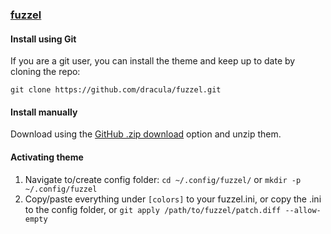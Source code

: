 ### [fuzzel](https://codeberg.org/dnkl/fuzzel)

#### Install using Git

If you are a git user, you can install the theme and keep up to date by cloning the repo:

    git clone https://github.com/dracula/fuzzel.git

#### Install manually

Download using the [GitHub .zip download](https://github.com/dracula/fuzzel/archive/master.zip) option and unzip them.

#### Activating theme

1. Navigate to/create config folder: `cd ~/.config/fuzzel/` or `mkdir -p ~/.config/fuzzel`
2. Copy/paste everything under `[colors]` to your fuzzel.ini, or copy the .ini to the config folder, or `git apply /path/to/fuzzel/patch.diff --allow-empty`
